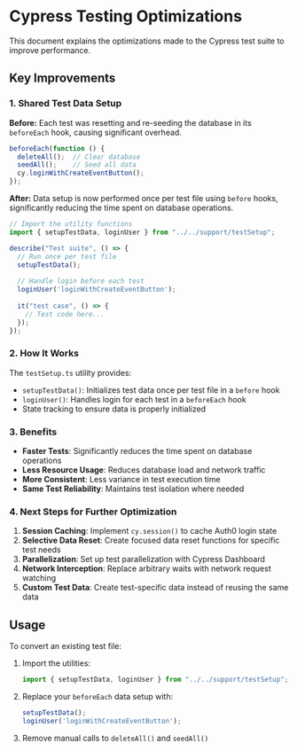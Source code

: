 # Cypress Testing Optimizations

This document explains the optimizations made to the Cypress test suite to improve performance.

## Key Improvements

### 1. Shared Test Data Setup

**Before:**
Each test was resetting and re-seeding the database in its `beforeEach` hook, causing significant overhead.

```js
beforeEach(function () {
  deleteAll();  // Clear database
  seedAll();    // Seed all data
  cy.loginWithCreateEventButton();
});
```

**After:**
Data setup is now performed once per test file using `before` hooks, significantly reducing the time spent on database operations.

```js
// Import the utility functions
import { setupTestData, loginUser } from "../../support/testSetup";

describe("Test suite", () => {
  // Run once per test file
  setupTestData();
  
  // Handle login before each test
  loginUser('loginWithCreateEventButton');
  
  it("test case", () => {
    // Test code here...
  });
});
```

### 2. How It Works

The `testSetup.ts` utility provides:

- `setupTestData()`: Initializes test data once per test file in a `before` hook
- `loginUser()`: Handles login for each test in a `beforeEach` hook
- State tracking to ensure data is properly initialized

### 3. Benefits

- **Faster Tests**: Significantly reduces the time spent on database operations
- **Less Resource Usage**: Reduces database load and network traffic
- **More Consistent**: Less variance in test execution time
- **Same Test Reliability**: Maintains test isolation where needed

### 4. Next Steps for Further Optimization

1. **Session Caching**: Implement `cy.session()` to cache Auth0 login state
2. **Selective Data Reset**: Create focused data reset functions for specific test needs
3. **Parallelization**: Set up test parallelization with Cypress Dashboard
4. **Network Interception**: Replace arbitrary waits with network request watching
5. **Custom Test Data**: Create test-specific data instead of reusing the same data

## Usage

To convert an existing test file:

1. Import the utilities:
   ```js
   import { setupTestData, loginUser } from "../../support/testSetup";
   ```

2. Replace your `beforeEach` data setup with:
   ```js
   setupTestData();
   loginUser('loginWithCreateEventButton');
   ```

3. Remove manual calls to `deleteAll()` and `seedAll()`
